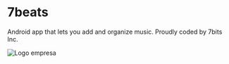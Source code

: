 # 7beats
Android app that lets you add and organize music.
Proudly coded by 7bits Inc.

![Logo empresa](http://i.imgur.com/37V2A84m.jpg)
